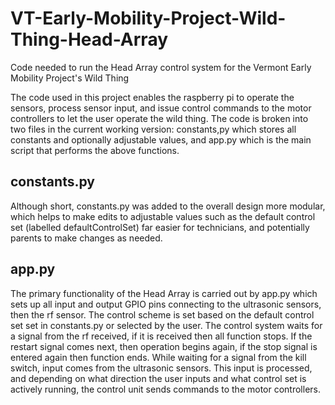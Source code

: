 # VT-Early-Mobility-Project-Wild-Thing-Head-Array
Code needed to run the Head Array control system for the Vermont Early Mobility Project's Wild Thing

The code used in this project enables the raspberry pi to operate the sensors, process sensor input, and issue control commands to the motor controllers to let the user operate the wild thing. The code is broken into two files in the current working version: constants,py which stores all constants and optionally adjustable values, and app.py which is the main script that performs the above functions.

## constants.py
Although short, constants.py was added to the overall design more modular, which helps to make edits to adjustable values such as the default control set (labelled defaultControlSet) far easier for technicians, and potentially parents to make changes as needed. 

## app.py
The primary functionality of the Head Array is carried out by app.py which sets up all input and output GPIO pins connecting to the ultrasonic sensors, then the rf sensor. The control scheme is set based on the default control set set in constants.py or selected by the user. The control system waits for a signal from the rf received, if it is received then all function stops. If the restart signal comes next, then operation begins again, if the stop signal is entered again then function ends. While waiting for a signal from the kill switch, input comes from the ultrasonic sensors. This input is processed, and depending on what direction the user inputs and what control set is actively running, the control unit sends commands to the motor controllers.
